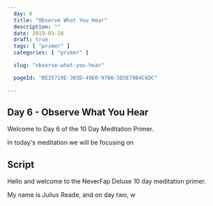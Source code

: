 ```yaml
---
  day: 6
  title: "Observe What You Hear"
  description: ""
  date: 2019-03-28
  draft: true
  tags: [ "primer" ]
  categories: [ "primer" ]

  slug: "observe-what-you-hear"

  pageId: "BE35710E-303D-49E0-970A-5D5E70B4C6DC"

---
```


## Day 6 - Observe What You Hear

Welcome to Day 6 of the 10 Day Meditation Primer.

In today's meditation we will be focusing on


## Script


Hello and welcome to the NeverFap Deluxe 10 day meditation primer.

My name is Julius Reade, and on day two, w